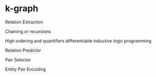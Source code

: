# k-graph

Relation Extraction

Chaining or recursions

High ordering and quantifiers
differentiable inductive logic programming

Relation Predictor

Pair Selector

Entity Pair Encoding

